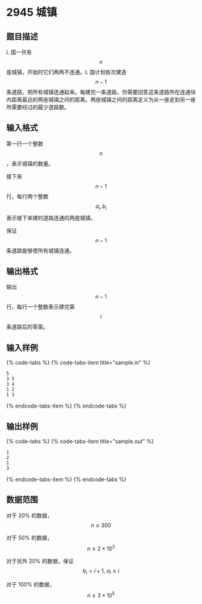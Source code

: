 # 2945 城镇

## 题目描述

L 国一共有 $$n$$ 座城镇，开始时它们两两不连通。L 国计划依次建造 $$n - 1$$ 条道路，把所有城镇连通起来。每建完一条道路，你需要回答这条道路所在连通块内距离最远的两座城镇之间的距离。两座城镇之间的距离定义为从一座走到另一座所需要经过的最少道路数。

## 输入格式

第一行一个整数 $$n$$，表示城镇的数量。

接下来 $$n - 1$$ 行，每行两个整数 $$a_i,\,b_i$$ 表示接下来建的道路连通的两座城镇。

保证 $$n - 1$$ 条道路能够使所有城镇连通。

## 输出格式

输出 $$n - 1$$ 行，每行一个整数表示建完第 $$i$$ 条道路后的答案。

## 输入样例

{% code-tabs %}
{% code-tabs-item title="sample.in" %}
```text
5
3 5
3 4
1 2
1 3
```
{% endcode-tabs-item %}
{% endcode-tabs %}

## 输出样例

{% code-tabs %}
{% code-tabs-item title="sample.out" %}
```text
1
2
1
3
```
{% endcode-tabs-item %}
{% endcode-tabs %}

## 数据范围

对于 20% 的数据，$$n \leq 300$$

对于 50% 的数据，$$n \leq 2 \times 10^3$$

对于另外 20% 的数据，保证 $$b_i = i + 1,\ a_i \leq i$$

对于 100% 的数据，$$n \leq 3 \times 10^5$$

